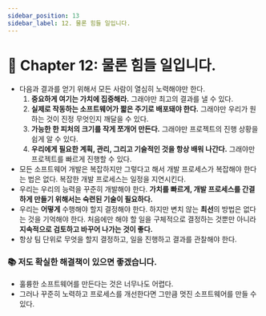 ```yaml
---
sidebar_position: 13
sidebar_label: 12. 물론 힘들 일입니다.
---
```


# 🌈 Chapter 12: 물론 힘들 일입니다.
- 다음과 결과를 얻기 위해서 모든 사람이 열심히 노력해야만 한다.
  1. **중요하게 여기는 가치에 집중해라.** 그래야만 최고의 결과를 낼 수 있다.
  2. **실제로 작동하는 소프트웨어가 짧은 주기로 배포돼야 한다.** 그래야만 우리가 원하는 것이 진정 무엇인지 깨달을 수 있다.
  3. **가능한 한 피처의 크기를 작게 쪼개어 만든다.** 그래야만 프로젝트의 진행 상황을 쉽게 알 수 있다.
  4. **우리에게 필요한 계획, 관리, 그리고 기술적인 것을 항상 배워 나간다.** 그래야만 프로젝트를 빠르게 진행할 수 있다.
- 모든 소프트웨어 개발은 복잡하지만 그렇다고 해서 개발 프로세스가 복잡해야 한다는 법은 없다. 복잡한 개발 프로세스는 일정을 지연시킨다.
- 우리는 우리의 능력을 꾸준히 개발해야 한다. **가치를 빠르게, 개발 프로세스를 간결하게 만들기 위해서는 숙련된 기술이 필요하다.**
- 우리는 **어떻게** 수행해야 할지 결정해야 한다. 하지만 변치 않는 **최선**의 방법은 없다는 것을 기억해야 한다. 처음에만 해야 할 일을 구체적으로 결정하는 것뿐만 아니라 **지속적으로 검토하고 바꾸어 나가는 것이 좋다.**
- 항상 팀 단위로 무엇을 할지 결정하고, 일을 진행하고 결과를 관찰해야 한다.

### 📚 저도 확실한 해결책이 있으면 좋겠습니다.
- 훌륭한 소프트웨어를 만든다는 것은 너무나도 어렵다.
- 그러나 꾸준히 노력하고 프로세스를 개선한다면 그만큼 멋진 소프트웨어를 만들 수 있다.
